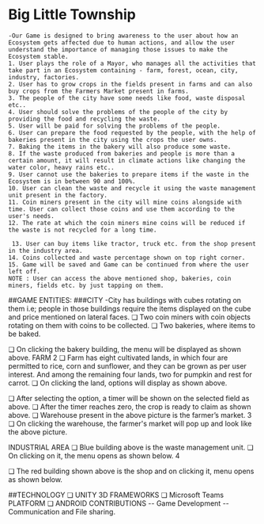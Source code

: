 # Big Little Township
    -Our Game is designed to bring awareness to the user about how an Ecosystem gets affected due to human actions, and allow the user understand the importance of managing those issues to make the Ecosystem stable.
    1. User plays the role of a Mayor, who manages all the activities that take part in an Ecosystem containing - farm, forest, ocean, city, industry, factories.
    2. User has to grow crops in the fields present in farms and can also buy crops from the Farmers Market present in farms.
    3. The people of the city have some needs like food, waste disposal etc..
    4. User should solve the problems of the people of the city by providing the food and recycling the waste.
    5. User will be paid for solving the problems of the people.
    6. User can prepare the food requested by the people, with the help of bakeries present in the city using the crops the user owns.
    7. Baking the items in the bakery will also produce some waste.
    8. If the waste produced from bakeries and people is more than a certain amount, it will result in climate actions like changing the water color, heavy rains etc..
    9. User cannot use the bakeries to prepare items if the waste in the Ecosystem is in between 90 and 100%.
    10. User can clean the waste and recycle it using the waste management unit present in the factory.
    11. Coin miners present in the city will mine coins alongside with time. User can collect those coins and use them according to the user's needs.
    12. The rate at which the coin miners mine coins will be reduced if the waste is not recycled for a long time.
    
     13. User can buy items like tractor, truck etc. from the shop present in the industry area.
    14. Coins collected and waste percentage shown on top right corner.
    15. Game will be saved and Game can be continued from where the user left off.
    NOTE : User can access the above mentioned shop, bakeries, coin miners, fields etc. by just tapping on them.
##GAME ENTITIES:
###CITY
       -City has buildings with cubes rotating on them i.e; people in those buildings require the items displayed on the cube and price mentioned on lateral faces.
❏ Two coin miners with coin objects rotating on them with coins to be collected.
❏ Two bakeries, where items to be baked.

  ❏ On clicking the bakery building, the menu will be displayed as shown above.
FARM
 2
❏ Farm has eight cultivated lands, in which four are permitted to rice, corn and sunflower, and they can be grown as per user interest. And among the remaining four lands, two for pumpkin and rest for carrot.
❏ On clicking the land, options will display as shown above.

  ❏ After selecting the option, a timer will be shown on the selected field as above.
❏ After the timer reaches zero, the crop is ready to claim as shown above.
❏ Warehouse present in the above picture is the farmer’s market.
 3
❏ On clicking the warehouse, the farmer's market will pop up and look like the above picture.

 INDUSTRIAL AREA
 ❏ Blue building above is the waste management unit. ❏ On clicking on it, the menu opens as shown below.
 4

  ❏ The red building shown above is the shop and on clicking it, menu opens as shown below.
 

##TECHNOLOGY
❏ UNITY 3D FRAMEWORKS ❏ Microsoft Teams
PLATFORM
❏ ANDROID CONTRIBUTIONS
-- Game Development
-- Communication and File sharing.
